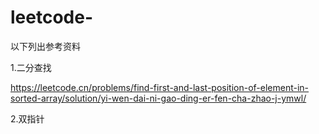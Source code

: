 # leetcode-

以下列出参考资料



1.二分查找

https://leetcode.cn/problems/find-first-and-last-position-of-element-in-sorted-array/solution/yi-wen-dai-ni-gao-ding-er-fen-cha-zhao-j-ymwl/


2.双指针



